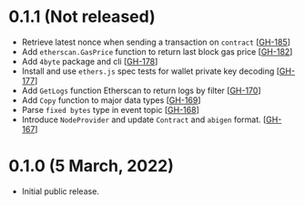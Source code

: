 
# 0.1.1 (Not released)

- Retrieve latest nonce when sending a transaction on `contract` [[GH-185](https://github.com/umbracle/ethgo/issues/185)]
- Add `etherscan.GasPrice` function to return last block gas price [[GH-182](https://github.com/umbracle/ethgo/issues/182)]
- Add `4byte` package and cli [[GH-178](https://github.com/umbracle/ethgo/issues/178)]
- Install and use `ethers.js` spec tests for wallet private key decoding [[GH-177](https://github.com/umbracle/ethgo/issues/177)]
- Add `GetLogs` function Etherscan to return logs by filter [[GH-170](https://github.com/umbracle/ethgo/issues/170)]
- Add `Copy` function to major data types [[GH-169](https://github.com/umbracle/ethgo/issues/169)]
- Parse `fixed bytes` type in event topic [[GH-168](https://github.com/umbracle/ethgo/issues/168)]
- Introduce `NodeProvider` and update `Contract` and `abigen` format. [[GH-167](https://github.com/umbracle/ethgo/issues/167)]

# 0.1.0 (5 March, 2022)

- Initial public release.
